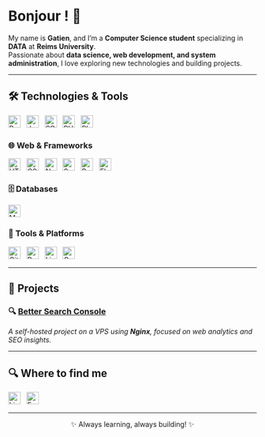 # Bonjour ! 🚀  

My name is **Gatien**, and I’m a **Computer Science student** specializing in **DATA** at **Reims University**.  
Passionate about **data science, web development, and system administration**, I love exploring new technologies and building projects.  

---

## 🛠 Technologies & Tools  

[<img src="https://img.shields.io/badge/Python-282C34?logo=python&logoColor=3776AB" alt="Python" title="Python" height="25" />][tech_anchor]
&nbsp;
[<img src="https://img.shields.io/badge/JavaScript-282C34?logo=javascript&logoColor=F7DF1E" alt="JavaScript" title="JavaScript" height="25" />][tech_anchor]
&nbsp;
[<img src="https://img.shields.io/badge/SQL-282C34?logo=mysql&logoColor=4479A1" alt="SQL" title="SQL" height="25" />][tech_anchor]
&nbsp;
[<img src="https://img.shields.io/badge/PHP-282C34?logo=php&logoColor=777BB4" alt="PHP" title="PHP" height="25" />][tech_anchor]
&nbsp;
[<img src="https://img.shields.io/badge/PLSQL-282C34?logo=oracle&logoColor=F80000" alt="PLSQL" title="PLSQL" height="25" />][tech_anchor]

### 🌐 Web & Frameworks  

[<img src="https://img.shields.io/badge/HTML5-282C34?logo=html5&logoColor=E34F26" alt="HTML5" title="HTML5" height="25" />][tech_anchor]
&nbsp;
[<img src="https://img.shields.io/badge/CSS3-282C34?logo=css3&logoColor=1572B6" alt="CSS3" title="CSS3" height="25" />][tech_anchor]
&nbsp;
[<img src="https://img.shields.io/badge/Nginx-282C34?logo=nginx&logoColor=009639" alt="Nginx" title="Nginx" height="25" />][tech_anchor]
&nbsp;
[<img src="https://img.shields.io/badge/Symfony-282C34?logo=symfony&logoColor=000000" alt="Symfony" title="Symfony" height="25" />][tech_anchor]
&nbsp;
[<img src="https://img.shields.io/badge/React-282C34?logo=react&logoColor=61DAFB" alt="React" title="React" height="25" />][tech_anchor]
&nbsp;
[<img src="https://img.shields.io/badge/Flask-282C34?logo=flask&logoColor=000000" alt="Flask" title="Flask" height="25" />][tech_anchor]

### 🗄 Databases  

[<img src="https://img.shields.io/badge/MySQL-282C34?logo=mysql&logoColor=4479A1" alt="MySQL" title="MySQL" height="25" />][tech_anchor]

### 🔧 Tools & Platforms  

[<img src="https://img.shields.io/badge/Git-282C34?logo=git&logoColor=F05032" alt="Git" title="Git" height="25" />][tech_anchor]
&nbsp;
[<img src="https://img.shields.io/badge/Docker-282C34?logo=docker&logoColor=2496ED" alt="Docker" title="Docker" height="25" />][tech_anchor]
&nbsp;
[<img src="https://img.shields.io/badge/Linux-282C34?logo=linux&logoColor=FCC624" alt="Linux" title="Linux" height="25" />][tech_anchor]
&nbsp;
[<img src="https://img.shields.io/badge/Google_Cloud-282C34?logo=google-cloud&logoColor=4285F4" alt="Google Cloud" title="Google Cloud" height="25" />][tech_anchor]

---

## 🚀 Projects  

### 🔍 **[Better Search Console](https://better-search-console.com)**  
_A self-hosted project on a VPS using **Nginx**, focused on web analytics and SEO insights._

---

## 🔍 Where to find me  

[<img src="https://img.shields.io/badge/LinkedIn-282C34?logo=linkedin&logoColor=0077B5" alt="LinkedIn" title="LinkedIn" height="25" />](https://www.linkedin.com/in/gatiengnv)
&nbsp;
[<img src="https://img.shields.io/badge/Email-282C34?logo=gmail&logoColor=EA4335" alt="Email" title="Email" height="25" />](mailto:gatiengnv.pro@gmail.com)

---

<p align="center">✨ Always learning, always building! ✨</p>

[tech_anchor]: #technologies--tools  
